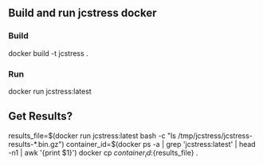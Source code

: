 ## Build and run jcstress docker

### Build
docker build -t jcstress .

### Run
docker run jcstress:latest

## Get Results?
results_file=$(docker run jcstress:latest bash -c "ls /tmp/jcstress/jcstress-results-*.bin.gz")
container_id=$(docker ps -a | grep 'jcstress:latest' | head -n1 | awk '{print $1}')
docker cp ${container_id}:${results_file} .
